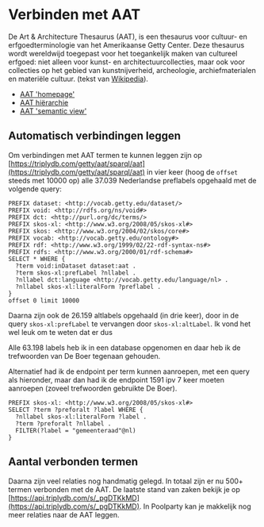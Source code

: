 # Verbinden met AAT 

De Art & Architecture Thesaurus (AAT), is een thesaurus voor cultuur- en erfgoedterminologie van het Amerikaanse Getty Center. Deze thesaurus wordt wereldwijd toegepast voor het toegankelijk maken van cultureel erfgoed: niet alleen voor kunst- en architectuurcollecties, maar ook voor collecties op het gebied van kunstnijverheid, archeologie, archiefmaterialen en materiële cultuur. (tekst van [Wikipedia](https://nl.wikipedia.org/wiki/Art_%26_Architecture_Thesaurus#Andere_gecontroleerde_terminologiebronnen)).

- [AAT 'homepage'](https://www.getty.edu/research/tools/vocabularies/aat/index.html)
- [AAT hiërarchie](https://www.getty.edu/vow/AATHierarchy?find=&logic=AND&note=&subjectid=300000000)
- [AAT 'semantic view'](http://vocab.getty.edu/aat/)
 
## Automatisch verbindingen leggen

Om verbindingen met AAT termen te kunnen leggen zijn op [https://triplydb.com/getty/aat/sparql/aat](https://triplydb.com/getty/aat/sparql/aat) in vier keer (hoog de `offset` steeds met 10000 op) alle 37.039 Nederlandse preflabels opgehaald met de volgende query:

```
PREFIX dataset: <http://vocab.getty.edu/dataset/>
PREFIX void: <http://rdfs.org/ns/void#>
PREFIX dct: <http://purl.org/dc/terms/>
PREFIX skos-xl: <http://www.w3.org/2008/05/skos-xl#>
PREFIX skos: <http://www.w3.org/2004/02/skos/core#>
PREFIX vocab: <http://vocab.getty.edu/ontology#>
PREFIX rdf: <http://www.w3.org/1999/02/22-rdf-syntax-ns#>
PREFIX rdfs: <http://www.w3.org/2000/01/rdf-schema#>
SELECT * WHERE {
  ?term void:inDataset dataset:aat .
  ?term skos-xl:prefLabel ?nllabel .
  ?nllabel dct:language <http://vocab.getty.edu/language/nl> .
  ?nllabel skos-xl:literalForm ?preflabel .
}
offset 0 limit 10000
```

Daarna zijn ook de 26.159 altlabels opgehaald (in drie keer), door in de query `skos-xl:prefLabel` te vervangen door `skos-xl:altLabel`. Ik vond het wel leuk om te weten dat er dus 

Alle 63.198 labels heb ik in een database opgenomen en daar heb ik de trefwoorden van De Boer tegenaan gehouden.

Alternatief had ik de endpoint per term kunnen aanroepen, met een query als hieronder, maar dan had ik de endpoint 1591 ipv 7 keer moeten aanroepen (zoveel trefwoorden gebruikte De Boer).

```
PREFIX skos-xl: <http://www.w3.org/2008/05/skos-xl#>
SELECT ?term ?preforalt ?label WHERE {
  ?nllabel skos-xl:literalForm ?label .
  ?term ?preforalt ?nllabel .
  FILTER(?label = "gemeenteraad"@nl)
}
```

## Aantal verbonden termen

Daarna zijn veel relaties nog handmatig gelegd. In totaal zijn er nu 500+ termen verbonden met de AAT. De laatste stand van zaken bekijk je op [https://api.triplydb.com/s/_pgDTKkMD](https://api.triplydb.com/s/_pgDTKkMD). In Poolparty kan je makkelijk nog meer relaties naar de AAT leggen.
